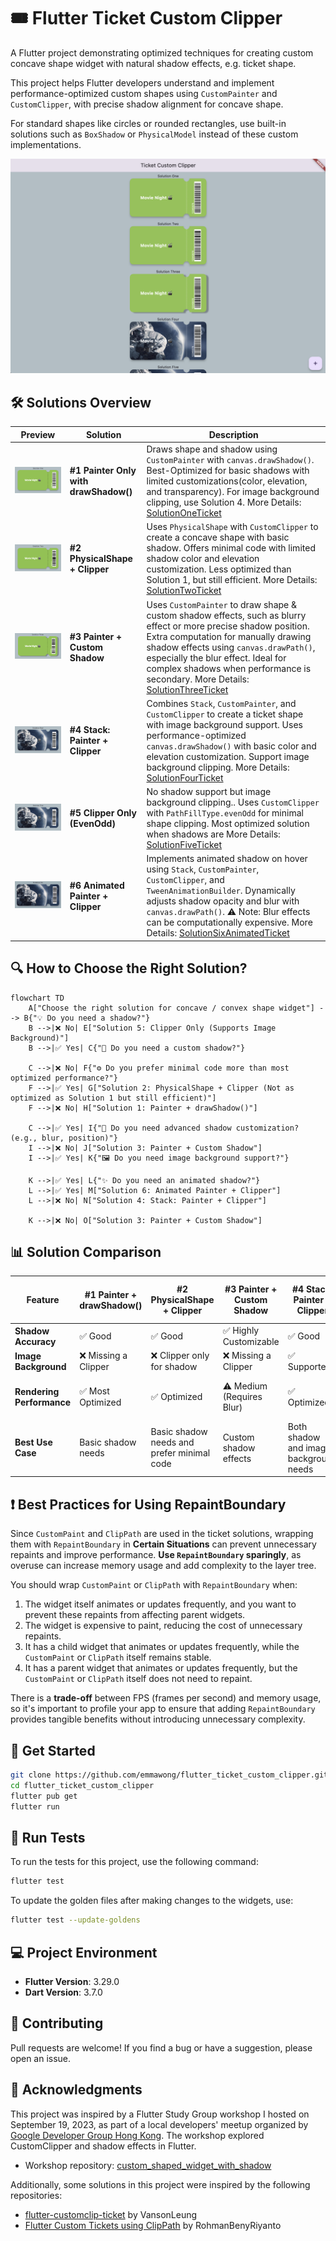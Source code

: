 # 🎟️ Flutter Ticket Custom Clipper

A Flutter project demonstrating optimized techniques for creating custom concave shape widget with natural shadow effects, e.g. ticket shape.

This project helps Flutter developers understand and implement performance-optimized custom shapes using `CustomPainter` and `CustomClipper`, with precise shadow alignment for concave shape.

For standard shapes like circles or rounded rectangles, use built-in solutions such as `BoxShadow` or `PhysicalModel` instead of these custom implementations.

![Home Screen screenshot](/docs/screenshots/home_screen.png) 
## 🛠️ Solutions Overview

| Preview | Solution                           | Description |
| ---------- | ------------------------------ | ----------------------------------------------------------- |
| ![Solution 1 preview](/docs/screenshots/solution1.png) | **#1 Painter Only with drawShadow()**     | Draws shape and shadow using `CustomPainter` with `canvas.drawShadow()`. Best-Optimized for basic shadows with limited customizations(color, elevation, and transparency). For image background clipping, use Solution 4. More Details: [SolutionOneTicket](lib/widgets/solution_one_ticket.dart#L4)|
| ![Solution 2 preview](/docs/screenshots/solution2.png) | **#2 PhysicalShape + Clipper**    | Uses `PhysicalShape` with `CustomClipper` to create a concave shape with basic shadow. Offers minimal code with limited shadow color and elevation customization. Less optimized than Solution 1, but still efficient. More Details: [SolutionTwoTicket](lib/widgets/solution_two_ticket.dart#L4)|
| ![Solution 3 preview](/docs/screenshots/solution3.png) | **#3 Painter + Custom Shadow**    | Uses `CustomPainter` to draw shape & custom shadow effects, such as blurry effect or more precise shadow position. Extra computation for manually drawing shadow effects using `canvas.drawPath()`, especially the blur effect. Ideal for complex shadows when performance is secondary. More Details: [SolutionThreeTicket](lib/widgets/solution_three_ticket.dart#L4)|
| ![Solution 4 preview](/docs/screenshots/solution4.png) | **#4 Stack: Painter + Clipper**   | Combines `Stack`, `CustomPainter`, and `CustomClipper` to create a ticket shape with image background support. Uses performance-optimized `canvas.drawShadow()` with basic color and elevation customization. Support image background clipping. More Details: [SolutionFourTicket](lib/widgets/solution_four_ticket.dart#L4)|
| ![Solution 5 preview](/docs/screenshots/solution5.png) | **#5 Clipper Only (EvenOdd)**     | No shadow support but image background clipping.. Uses `CustomClipper` with `PathFillType.evenOdd` for minimal shape clipping. Most optimized solution when shadows are  More Details: [SolutionFiveTicket](lib/widgets/solution_five_ticket.dart#L4)|
| ![Solution 6 preview](/docs/screenshots/solution6.gif) | **#6 Animated Painter + Clipper** | Implements animated shadow on hover using `Stack`, `CustomPainter`, `CustomClipper`, and `TweenAnimationBuilder`. Dynamically adjusts shadow opacity and blur with `canvas.drawPath()`. ⚠️ Note: Blur effects can be computationally expensive. More Details: [SolutionSixAnimatedTicket](lib/widgets/solution_six_animated_ticket.dart#L6)|

## 🔍 How to Choose the Right Solution?

```mermaid
flowchart TD
    A["Choose the right solution for concave / convex shape widget"] --> B{"💡 Do you need a shadow?"}
    B -->|❌ No| E["Solution 5: Clipper Only (Supports Image Background)"]
    B -->|✅ Yes| C{"🎨 Do you need a custom shadow?"}
    
    C -->|❌ No| F{"⚙️ Do you prefer minimal code more than most optimized performance?"}
    F -->|✅ Yes| G["Solution 2: PhysicalShape + Clipper (Not as optimized as Solution 1 but still efficient)"]
    F -->|❌ No| H["Solution 1: Painter + drawShadow()"]
    
    C -->|✅ Yes| I{"🌟 Do you need advanced shadow customization? (e.g., blur, position)"}
    I -->|❌ No| J["Solution 3: Painter + Custom Shadow"]
    I -->|✅ Yes| K{"🖼️ Do you need image background support?"}
    
    K -->|✅ Yes| L{"✨ Do you need an animated shadow?"}
    L -->|✅ Yes| M["Solution 6: Animated Painter + Clipper"]
    L -->|❌ No| N["Solution 4: Stack: Painter + Clipper"]
    
    K -->|❌ No| O["Solution 3: Painter + Custom Shadow"]
```

## 📊 Solution Comparison

| Feature                   | #1 Painter + drawShadow() | #2 PhysicalShape + Clipper   | #3 Painter + Custom Shadow | #4 Stack: Painter + Clipper                              | #5 Clipper Only (EvenOdd) | #6 Animated Painter + Clipper |
| ------------------------- | ---------------------- | ------------------------ | ----------------------- | ----------------------------------------------------- | ---------------------- | -------------------------- |
| **Shadow Accuracy**       | ✅ Good                 | ✅ Good        | ✅ Highly Customizable   | ✅ Good                                                       | ❌ No Shadow            | ✅ Animated               |
| **Image Background**      | ❌ Missing a Clipper    | ❌ Clipper only for shadow | ❌ Missing a Clipper | ✅ Supported                                          | ✅ Supported            | ✅ Supported              |
| **Rendering Performance** | ✅ Most Optimized       | ✅ Optimized              | ⚠️ Medium (Requires Blur) | ✅ Optimized                                       | ✅ Most Optimized       | ⚠️ Slightly Lower (Animation Cost)          |
| **Best Use Case**         | Basic shadow needs      | Basic shadow needs and prefer minimal code | Custom shadow effects | Both shadow and image background needs | No shadow needed      | Animated shadow effect    |

## ❗ Best Practices for Using RepaintBoundary
Since `CustomPaint` and `ClipPath` are used in the ticket solutions, wrapping them with `RepaintBoundary` in **Certain Situations** can prevent unnecessary repaints and improve performance. **Use `RepaintBoundary` sparingly**, as overuse can increase memory usage and add complexity to the layer tree.  

You should wrap `CustomPaint` or `ClipPath` with `RepaintBoundary` when:  
1. The widget itself animates or updates frequently, and you want to prevent these repaints from affecting parent widgets.  
2. The widget is expensive to paint, reducing the cost of unnecessary repaints.  
3. It has a child widget that animates or updates frequently, while the `CustomPaint` or `ClipPath` itself remains stable.  
4. It has a parent widget that animates or updates frequently, but the `CustomPaint` or `ClipPath` itself does not need to repaint.  

There is a **trade-off** between FPS (frames per second) and memory usage, so it's important to profile your app to ensure that adding `RepaintBoundary` provides tangible benefits without introducing unnecessary complexity.

## 🚀 Get Started

```sh
git clone https://github.com/emmawong/flutter_ticket_custom_clipper.git
cd flutter_ticket_custom_clipper
flutter pub get
flutter run
```

## 🧪 Run Tests

To run the tests for this project, use the following command:
```sh
flutter test
```
To update the golden files after making changes to the widgets, use:
```sh
flutter test --update-goldens
``` 



## 💻 Project Environment

- **Flutter Version**: 3.29.0
- **Dart Version**: 3.7.0
 


## 🤝 Contributing

Pull requests are welcome! If you find a bug or have a suggestion, please open an issue.


## 📝 Acknowledgments

This project was inspired by a Flutter Study Group workshop I hosted on September 19, 2023, as part of a local developers' meetup organized by [Google Developer Group Hong Kong](https://gdg.community.dev/events/details/google-gdg-hong-kong-presents-flutter-study-group-8-code-challenge-customclipper-and-shadow-cantonese/). The workshop explored CustomClipper and shadow effects in Flutter.

- Workshop repository: [custom_shaped_widget_with_shadow](https://github.com/GDGHongKong/Flutter-Study-Group/tree/main/code_challenge/custom_shaped_widget_with_shadow)

Additionally, some solutions in this project were inspired by the following repositories:

- [flutter-customclip-ticket](https://github.com/VansonLeung/flutter-customclip-ticket.git) by VansonLeung
- [Flutter Custom Tickets using ClipPath](https://gist.github.com/RohmanBenyRiyanto/9db6e06d580481b44e67168905d5964f) by RohmanBenyRiyanto
